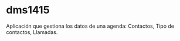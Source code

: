 dms1415
=======

Aplicación que gestiona los datos de una agenda: Contactos, Tipo de contactos, Llamadas. 

